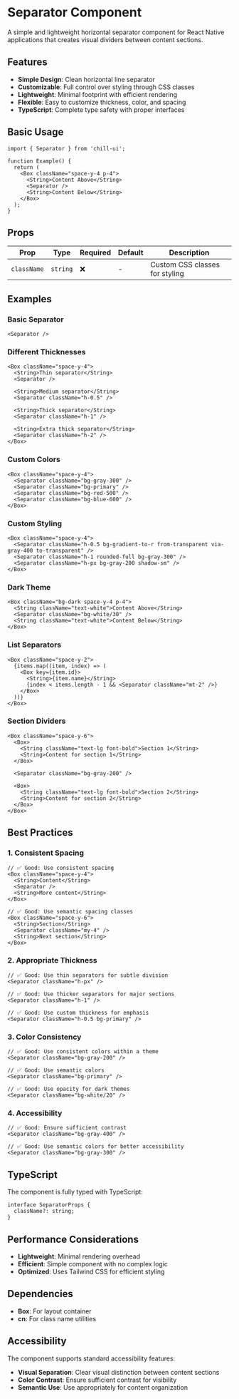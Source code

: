 # Separator Component

A simple and lightweight horizontal separator component for React Native applications that creates visual dividers between content sections.

## Features

- **Simple Design**: Clean horizontal line separator
- **Customizable**: Full control over styling through CSS classes
- **Lightweight**: Minimal footprint with efficient rendering
- **Flexible**: Easy to customize thickness, color, and spacing
- **TypeScript**: Complete type safety with proper interfaces

## Basic Usage

```tsx
import { Separator } from 'chill-ui';

function Example() {
  return (
    <Box className="space-y-4 p-4">
      <String>Content Above</String>
      <Separator />
      <String>Content Below</String>
    </Box>
  );
}
```

## Props

| Prop        | Type     | Required | Default | Description                    |
| ----------- | -------- | -------- | ------- | ------------------------------ |
| `className` | `string` | ❌       | -       | Custom CSS classes for styling |

## Examples

### Basic Separator

```tsx
<Separator />
```

### Different Thicknesses

```tsx
<Box className="space-y-4">
  <String>Thin separator</String>
  <Separator />

  <String>Medium separator</String>
  <Separator className="h-0.5" />

  <String>Thick separator</String>
  <Separator className="h-1" />

  <String>Extra thick separator</String>
  <Separator className="h-2" />
</Box>
```

### Custom Colors

```tsx
<Box className="space-y-4">
  <Separator className="bg-gray-300" />
  <Separator className="bg-primary" />
  <Separator className="bg-red-500" />
  <Separator className="bg-blue-600" />
</Box>
```

### Custom Styling

```tsx
<Box className="space-y-4">
  <Separator className="h-0.5 bg-gradient-to-r from-transparent via-gray-400 to-transparent" />
  <Separator className="h-1 rounded-full bg-gray-300" />
  <Separator className="h-px bg-gray-200 shadow-sm" />
</Box>
```

### Dark Theme

```tsx
<Box className="bg-dark space-y-4 p-4">
  <String className="text-white">Content Above</String>
  <Separator className="bg-white/30" />
  <String className="text-white">Content Below</String>
</Box>
```

### List Separators

```tsx
<Box className="space-y-2">
  {items.map((item, index) => (
    <Box key={item.id}>
      <String>{item.name}</String>
      {index < items.length - 1 && <Separator className="mt-2" />}
    </Box>
  ))}
</Box>
```

### Section Dividers

```tsx
<Box className="space-y-6">
  <Box>
    <String className="text-lg font-bold">Section 1</String>
    <String>Content for section 1</String>
  </Box>

  <Separator className="bg-gray-200" />

  <Box>
    <String className="text-lg font-bold">Section 2</String>
    <String>Content for section 2</String>
  </Box>
</Box>
```

## Best Practices

### 1. Consistent Spacing

```tsx
// ✅ Good: Use consistent spacing
<Box className="space-y-4">
  <String>Content</String>
  <Separator />
  <String>More content</String>
</Box>

// ✅ Good: Use semantic spacing classes
<Box className="space-y-6">
  <String>Section</String>
  <Separator className="my-4" />
  <String>Next section</String>
</Box>
```

### 2. Appropriate Thickness

```tsx
// ✅ Good: Use thin separators for subtle division
<Separator className="h-px" />

// ✅ Good: Use thicker separators for major sections
<Separator className="h-1" />

// ✅ Good: Use custom thickness for emphasis
<Separator className="h-0.5 bg-primary" />
```

### 3. Color Consistency

```tsx
// ✅ Good: Use consistent colors within a theme
<Separator className="bg-gray-200" />

// ✅ Good: Use semantic colors
<Separator className="bg-primary" />

// ✅ Good: Use opacity for dark themes
<Separator className="bg-white/20" />
```

### 4. Accessibility

```tsx
// ✅ Good: Ensure sufficient contrast
<Separator className="bg-gray-400" />

// ✅ Good: Use semantic colors for better accessibility
<Separator className="bg-gray-300" />
```

## TypeScript

The component is fully typed with TypeScript:

```tsx
interface SeparatorProps {
  className?: string;
}
```

## Performance Considerations

- **Lightweight**: Minimal rendering overhead
- **Efficient**: Simple component with no complex logic
- **Optimized**: Uses Tailwind CSS for efficient styling

## Dependencies

- **Box**: For layout container
- **cn**: For class name utilities

## Accessibility

The component supports standard accessibility features:

- **Visual Separation**: Clear visual distinction between content sections
- **Color Contrast**: Ensure sufficient contrast for visibility
- **Semantic Use**: Use appropriately for content organization
